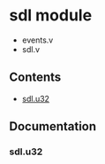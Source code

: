 # sdl module
- events.v
- sdl.v
## Contents
- [sdl.u32](#sdlu)

## Documentation
### sdl.u32
```v

```